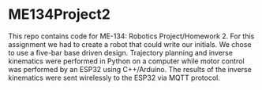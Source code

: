 # ME134Project2
This repo contains code for ME-134: Robotics Project/Homework 2.
For this assignment we had to create a robot that could write our initials. We chose to use a five-bar base driven design. Trajectory planning and inverse kinematics were performed in Python on a computer while motor control was performed by an ESP32 using C++/Arduino. The results of the inverse kinematics were sent wirelessly to the ESP32 via MQTT protocol.


